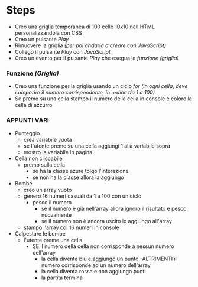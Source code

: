 # Steps
- Creo una griglia temporanea di 100 celle 10x10 nell'HTML personalizzandola con CSS
- Creo un pulsante *Play*
- Rimuovere la griglia *(per poi andarla a creare con JavaScript)*
- Collego il pulsante *Play* con *JavaScript*
- Creo un evento per il pulsante *Play* che esegua la *funzione (griglia)*
### Funzione *(Griglia)*
- Creo una funzione per la griglia usando un ciclo *for* *(in ogni cella, deve comparire il numero corrispondente, in ordine da 1 a 100)*
- Se premo su una cella stampo il numero della cella in console e coloro la cella di azzurro


### APPUNTI VARI
- Punteggio
    - crea variabile vuota
    - se l'utente preme su una cella aggiungi 1 alla variabile sopra
    - mostro la variabile in pagina
- Cella non cliccabile
    - premo sulla cella
        - se ha la classe azure tolgo l'interazione
        - se non ha la classe allora la aggiungo
- Bombe
    - creo un array vuoto
    - genero 16 numeri casuali da 1 a 100 con un ciclo
        - pesco il numero
            - se il numero è già nell'array allora ignoro il risultato e pesco nuovamente
            - se il numero non è ancora uscito lo aggiungo all'array
    - stampo l'array coi 16 numeri in console
- Calpestare le bombe
    - l'utente preme una cella
        - SE il numero della cella non corrisponde a nessun numero dell'array
            - la cella diventa blu e aggiungo un punto
        -ALTRIMENTI il numero corrisponde ad un numero dell'array
            - la cella diventa rossa e non aggiungo punti
            - la partita termina